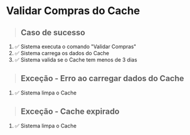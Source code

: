 # Validar Compras do Cache

> ## Caso de sucesso
1. ✅ Sistema executa o comando "Validar Compras"
2. ✅ Sistema carrega os dados do Cache
3. ✅ Sistema valida se o Cache tem menos de 3 dias

> ## Exceção - Erro ao carregar dados do Cache
1. ✅ Sistema limpa o Cache

> ## Exceção - Cache expirado
1. ✅ Sistema limpa o Cache
